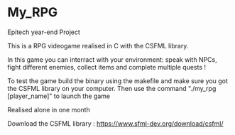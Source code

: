 # My_RPG

Epitech year-end Project

This is a RPG videogame realised in C with the CSFML library.

In this game you can interract with your environment: speak with NPCs, fight different enemies, collect items and complete multiple quests !

To test the game build the binary using the makefile and make sure you got the CSFML library on your computer.
Then use the command "./my_rpg [player_name]" to launch the game

Realised alone in one month

Download the CSFML library : https://www.sfml-dev.org/download/csfml/
